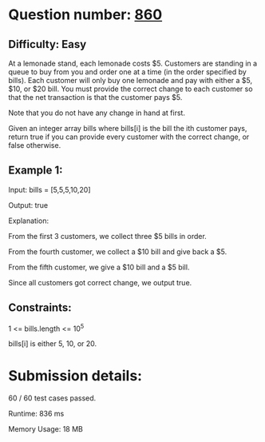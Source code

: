 # Question number: [860](https://leetcode.com/problems/lemonade-change/)

## Difficulty: Easy
At a lemonade stand, each lemonade costs $5. Customers are standing in a queue to buy from you and order one at a time (in the order specified by bills). Each customer will only buy one lemonade and pay with either a $5, $10, or $20 bill. You must provide the correct change to each customer so that the net transaction is that the customer pays $5.

Note that you do not have any change in hand at first.

Given an integer array bills where bills[i] is the bill the ith customer pays, return true if you can provide every customer with the correct change, or false otherwise.

## Example 1:
Input: bills = [5,5,5,10,20]

Output: true

Explanation: 

From the first 3 customers, we collect three $5 bills in order.

From the fourth customer, we collect a $10 bill and give back a $5.

From the fifth customer, we give a $10 bill and a $5 bill.

Since all customers got correct change, we output true.

## Constraints:

1 <= bills.length <= 10<sup>5</sup>

bills[i] is either 5, 10, or 20.

# Submission details:

60 / 60 test cases passed.

Runtime: 836 ms

Memory Usage: 18 MB

